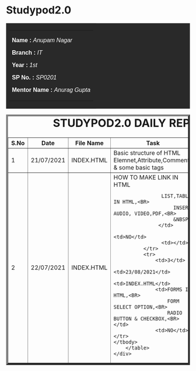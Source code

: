 # Studypod2.0
<body>
    <table id="header" border="0" width="100" bgcolor="#292929">
        <tr>
            <td>
                <table border="0" width="100" align="center">
                    <tr>
                        <td>
                            <font face="arial" color="#FFFFFF">
                             <div>
                                 <p><b>Name : </b><i>Anupam Nagar</i></p>
                                 <p><b>Branch : </b><i>IT</i></p>
                                 <p><b>Year : </b><i>1st</i></p>
                                 <p><b>SP No. : </b><i>SP0201</i></p>
                                 <p><b>Mentor Name : </b><i>Anurag Gupta</i></p>
                             </div>
                            </font>
                        </td>
                    </tr>
                </table>
            </td>
        </tr>
    </table>
    <div>
    <table border="5">
        <caption style="font-size: 30px;"><b>STUDYPOD2.0 DAILY REPORT</b> </caption>
        <thead>
            <tr>
                <th width="350">S.No</th>
                <th width="350">Date</th>
                <th width="350">File Name</th>
                <th width="350">Task</th>
                <th width="350">Difficulty</th>
                <th width="350">Solution</th>
            </thead>
            <tbody>
                <tr>
                    <td>1</td>
                    <td>21/07/2021</td>
                    <td>INDEX.HTML</td>
                    <td>Basic structure of HTML<br>
                    Elemnet,Attribute,Comments & some basic tags</td>
                    <td>NO</td>
                    <td></td>
                </tr>
                <tr>
                    <td>2</td>
                    <td>22/07/2021</td>
                    <td>INDEX.HTML</td>
                    <td>HOW TO MAKE LINK IN HTML<BR>
                        
                    LIST,TABLE IN HTML,<BR>
                        INSERT AUDIO, VIDEO,PDF,<BR>
                        &NBSP;
                   </td>
                    <td>NO</td>
                    <td></td>
              </tr>
              <tr>
                  <td>3</td>
                  <td>23/08/2021</td>
                  <td>INDEX.HTML</td>
                  <td>FORMS IN HTML,<BR>
                      FORM SELECT OPTION,<BR>
                      RADIO BUTTON & CHECKBOX,<BR></td>
                  <td>NO</td>
    </tr>
    </tbody>
        </table>
    </div>
</body>
